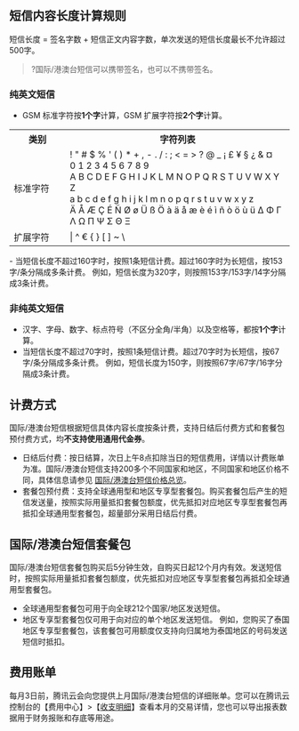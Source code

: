 ## 短信内容长度计算规则[](id:size)[](id:.E7.9F.AD.E4.BF.A1.E5.86.85.E5.AE.B9.E9.95.BF.E5.BA.A6.E8.AE.A1.E7.AE.97.E8.A7.84.E5.88.99)
短信长度 = 签名字数 + 短信正文内容字数，单次发送的短信长度最长不允许超过500字。
>?国际/港澳台短信可以携带签名，也可以不携带签名。

### 纯英文短信

 - GSM 标准字符按**1个字**计算，GSM 扩展字符按**2个字**计算。
  <table>
     <tr>
         <th width="20%">类别</th>  
         <th nowrap="nowrap">字符列表</th>  
     </tr>
	 <tr>      
         <td>标准字符</td>   
	     <td>! " # $ % ' ( ) * + , - . / : ; < = > ? @ _ ¡ £ ¥ § ¿ & ¤<br>
0 1 2 3 4 5 6 7 8 9<br>
A B C D E F G H I J K L M N O P Q R S T U V W X Y Z<br>
a b c d e f g h i j k l m n o p q r s t u v w x y z<br>
Ä Å Æ Ç É Ñ Ø ø Ü ß Ö à ä å æ è é ì ñ ò ö ù ü Δ Φ Γ Λ Ω Π Ψ Σ Θ Ξ</td>     
     </tr> 
	 <tr> 
	     <td>扩展字符</td>   
	     <td>| ^ € { } [ ] ~ \</td>
     </tr> 
</table>
 - 当短信长度不超过160字时，按照1条短信计费。超过160字时为长短信，按153字/条分隔成多条计费。
  例如，短信长度为320字，则按照153字/153字/14字分隔成3条计费。

### 非纯英文短信
- 汉字、字母、数字、标点符号（不区分全角/半角）以及空格等，都按**1个字**计算。
- 当短信长度不超过70字时，按照1条短信计费。超过70字时为长短信，按67字/条分隔成多条计费。
 例如，短信长度为150字，则按照67字/67字/16字分隔成3条计费。



## 计费方式
国际/港澳台短信根据短信具体内容长度按条计费，支持日结后付费方式和套餐包预付费方式，均**不支持使用通用代金券**。
- 日结后付费：按日结算，次日上午8点扣除当日的短信费用，详情以计费账单为准。国际/港澳台短信支持200多个不同国家和地区，不同国家和地区价格不同，具体信息请参见 [国际/港澳台短信价格总览](https://cloud.tencent.com/document/product/382/18051)。
- 套餐包预付费：支持全球通用型和地区专享型套餐包。购买套餐包后产生的短信发送量，按照实际用量抵扣套餐包额度，优先抵扣对应地区专享型套餐包再抵扣全球通用型套餐包，超量部分采用日结后付费。

## 国际/港澳台短信套餐包
国际/港澳台短信套餐包购买后5分钟生效，自购买日起12个月内有效。发送短信时，按照实际用量抵扣套餐包额度，优先抵扣对应地区专享型套餐包再抵扣全球通用型套餐包。
- 全球通用型套餐包可用于向全球212个国家/地区发送短信。
- 地区专享型套餐包仅可用于向对应的单个地区发送短信。
 例如，您购买了泰国地区专享型套餐包，该套餐包可用额度仅支持向归属地为泰国地区的号码发送短信时抵扣。


## 费用账单
每月3日前，腾讯云会向您提供上月国际/港澳台短信的详细账单。您可以在腾讯云控制台的【费用中心】>【[收支明细](https://console.cloud.tencent.com/expense/transactions)】查看本月的交易详情，您也可以导出报表数据用于财务报账和存底等用途。

